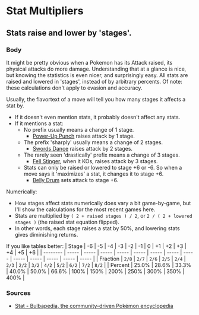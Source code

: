 # Stat Multipliers

## Stats raise and lower by 'stages'.

### Body

It might be pretty obvious when a Pokemon has its Attack raised, its physical attacks do more damage. Understanding that at a glance is nice, but knowing the statistics is even nicer, and surprisingly easy. All stats are raised and lowered in 'stages', instead of by arbitrary percents. Of note: these calculations don't apply to evasion and accuracy.

Usually, the flavortext of a move will tell you how many stages it affects a stat by.
- If it doesn't even mention stats, it probably doesn't affect any stats.
- If it mentions a stat:
  - No prefix usually means a change of 1 stage. 
    - [Power-Up Punch](https://www.serebii.net/attackdex-swsh/power-uppunch.shtml) raises attack by 1 stage.
  - The prefix 'sharply' usually means a change of 2 stages.
    - [Swords Dance](https://www.serebii.net/attackdex-swsh/swordsdance.shtml) raises attack by 2 stages.
  - The rarely seen 'drastically' prefix means a change of 3 stages.
    - [Fell Stinger](https://www.serebii.net/attackdex-swsh/fellstinger.shtml), when it KOs, raises attack by 3 stages.
  - Stats can only be raised or lowered to stage +6 or -6. So when a move says it 'maximizes' a stat, it changes it to stage +6.
    - [Belly Drum](https://www.serebii.net/attackdex-swsh/bellydrum.shtml) sets attack to stage +6.

Numerically:
- How stages affect stats numerically does vary a bit game-by-game, but I'll show the calculations for the most recent games here.
- Stats are multiplied by `( 2 + raised stages ) / 2`, or `2 / ( 2 + lowered stages )` (the raised stat equation flipped).
- In other words, each stage raises a stat by 50%, and lowering stats gives diminishing returns.

If you like tables better:
| Stage    | -6    | -5    | -4    | -3    | -2    | -1    | 0     | +1    | +2    | +3    | +4    | +5    | +6    |
| -------- | ----- | ----- | ----- | ----- | ----- | ----- | ----- | ----- | ----- | ----- | ----- | ----- | ----- |
| Fraction | `2/8` | `2/7` | `2/6` | `2/5` | `2/4` | `2/3` | `2/2` | `3/2` | `4/2` | `5/2` | `6/2` | `7/2` | `8/2` |
| Percent  | 25.0% | 28.6% | 33.3% | 40.0% | 50.0% | 66.6% | 100%  | 150%  | 200%  | 250%  | 300%  | 350%  | 400%  |

### Sources
- [Stat - Bulbapedia, the community-driven Pokémon encyclopedia](https://bulbapedia.bulbagarden.net/wiki/Stat#Stat_modifiers)
